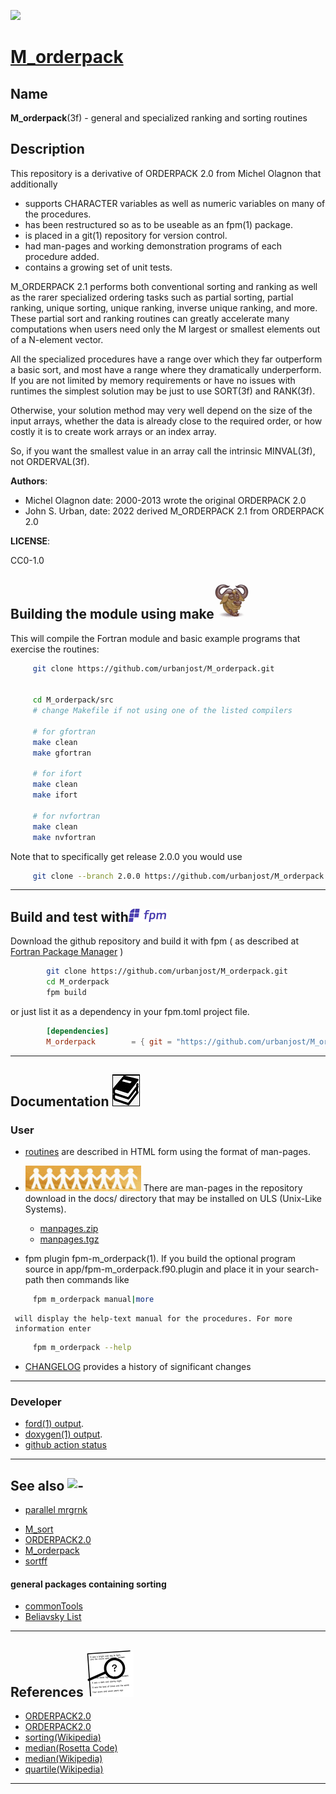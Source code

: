 [![](docs/images/M_orderpack.gif)](https://urbanjost.github.io/M_orderpack/fpm-ford/index.html)
# [M_orderpack](https://urbanjost.github.io/M_orderpack/man3.html)

## Name
   **M_orderpack**(3f) - general and specialized ranking and sorting routines

## Description

This repository is a derivative of ORDERPACK 2.0 from Michel Olagnon
that additionally

 - supports CHARACTER variables as well as numeric variables on many of
   the procedures.
 - has been restructured so as to be useable as an fpm(1) package.
 - is placed in a git(1) repository for version control.
 - had man-pages and working demonstration programs of each procedure
   added.
 - contains a growing set of unit tests.

M_ORDERPACK 2.1 performs both conventional sorting and ranking as well as
the rarer specialized ordering tasks such as partial sorting, partial
ranking, unique sorting, unique ranking, inverse unique ranking, and
more. These partial sort and ranking routines can greatly accelerate
many computations when users need only the M largest or smallest elements
out of a N-element vector.

All the specialized procedures have a range over which they far outperform
a basic sort, and most have a range where they dramatically underperform.
If you are not limited by memory requirements or have no issues with
runtimes the simplest solution may be just to use SORT(3f) and RANK(3f).

Otherwise, your solution method may very well depend on the size of the
input arrays, whether the data is already close to the required order,
or how costly it is to create work arrays or an index array.

So, if you want the smallest value in an array call the intrinsic
MINVAL(3f), not ORDERVAL(3f).

**Authors**: 

- Michel Olagnon date: 2000-2013 wrote the original ORDERPACK 2.0
- John S. Urban, date: 2022 derived M_ORDERPACK 2.1 from ORDERPACK 2.0

**LICENSE**:

CC0-1.0

## Building the module using make![gmake](docs/images/gnu.gif)

This will compile the Fortran module and basic example programs that exercise the routines:

```bash
     git clone https://github.com/urbanjost/M_orderpack.git


     cd M_orderpack/src
     # change Makefile if not using one of the listed compilers

     # for gfortran
     make clean
     make gfortran

     # for ifort
     make clean
     make ifort

     # for nvfortran
     make clean
     make nvfortran
```
   Note that to specifically get release 2.0.0 you would use
```bash
     git clone --branch 2.0.0 https://github.com/urbanjost/M_orderpack.git
```
---
## Build and test with![fpm](docs/images/fpm_logo.gif)

   Download the github repository and build it with
   fpm ( as described at [Fortran Package Manager](https://github.com/fortran-lang/fpm) )
```bash
        git clone https://github.com/urbanjost/M_orderpack.git
        cd M_orderpack
        fpm build
```

   or just list it as a dependency in your fpm.toml project file.

```toml
        [dependencies]
        M_orderpack        = { git = "https://github.com/urbanjost/M_orderpack.git" }
```
---
## Documentation ![docs](docs/images/docs.gif)

### User
   - [routines](https://urbanjost.github.io/M_orderpack/man3.html) 
     are described in HTML form using the format of man-pages.
<!--
     and [programs](https://urbanjost.github.io/M_orderpack/man1.html)
   - A single page that uses javascript to combine all the HTML
     descriptions of the man-pages is at
     [BOOK_M_orderpack](https://urbanjost.github.io/M_orderpack/BOOK_M_orderpack.html).
-->

   - ![man-pages](docs/images/manpages.gif)
     There are man-pages in the repository download in the docs/ directory
     that may be installed on ULS (Unix-Like Systems).

      + [manpages.zip](https://urbanjost.github.io/M_orderpack/manpages.zip)
      + [manpages.tgz](https://urbanjost.github.io/M_orderpack/manpages.tgz)

   - fpm plugin fpm-m_orderpack(1). If you build the optional program
     source in app/fpm-m_orderpack.f90.plugin and place it in your search-path
     then commands like
```bash
     fpm m_orderpack manual|more
```
     will display the help-text manual for the procedures. For more
     information enter
```bash
     fpm m_orderpack --help
```

   - [CHANGELOG](docs/CHANGELOG.md) provides a history of significant changes
---
### Developer
   - [ford(1) output](https://urbanjost.github.io/M_orderpack/fpm-ford/index.html).
   - [doxygen(1) output](https://urbanjost.github.io/M_orderpack/doxygen_out/html/index.html).
   - [github action status](docs/STATUS.md)
---
## See also ![-](docs/images/demos.gif)
   - [parallel mrgrnk](https://github.com/cphyc/Fortran-parallel-sort)

   * [M_sort](https://github.com/urbanjost/M_sort)
   * [ORDERPACK2.0](http://www.fortran-2000.com/rank/)
   * [M_orderpack](https://github.com/urbanjost/M_orderpack)
   * [sortff](https://gitlab.com/everythingfunctional/sortff)
#### general packages containing sorting
   * [commonTools](https://github.com/wtdailey/commonTools)
   * [Beliavsky List](https://github.com/Beliavsky/Fortran-code-on-GitHub#sorting)
---
## References ![-](docs/images/ref.gif)

   * [ORDERPACK2.0](http://www.fortran-2000.com/rank/)
   * [ORDERPACK2.0](https://forge-dga.jouy.inra.fr/svn/qtlmap/trunk/lib/orderpack-2.0/index.html)
   * [sorting(Wikipedia)](https://en.m.wikipedia.org/wiki/Sorting_algorithm)
   * [median(Rosetta Code)](http://www.rosettacode.org/wiki/Averages/Median)
   * [median(Wikipedia)](https://en.wikipedia.org/wiki/Median)
   * [quartile(Wikipedia)](https://en.wikipedia.org/wiki/Quartile)
---
